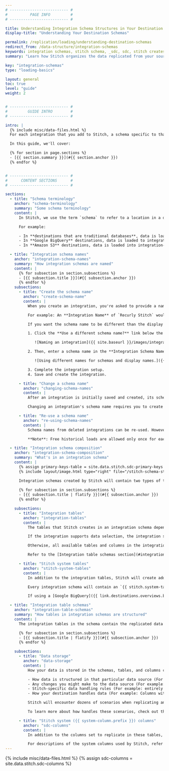 ```yaml
---
# -------------------------- #
#          PAGE INFO         #
# -------------------------- #

title: Understanding Integration Schema Structures in Your Destination
display-title: "Understanding Your Destination Schemas"

permalink: /replication/loading/understanding-destination-schemas
redirect_from: /data-structure/integration-schemas
keywords: integration schemas, stitch schema, _sdc, sdc, stitch creates schemas, data warehouse, dataset, datasets
summary: "Learn how Stitch organizes the data replicated from your sources in your destination."

key: "integration-schemas"
type: "loading-basics"

layout: general
toc: true
level: "guide"
weight: 2


# -------------------------- #
#         GUIDE INTRO        #
# -------------------------- #

intro: |
  {% include misc/data-files.html %}
  For each integration that you add to Stitch, a schema specific to that integration will be created in your destination. The integration's schema is where all the data Stitch replicates from the data source will be stored.

  In this guide, we'll cover:

  {% for section in page.sections %}
  - [{{ section.summary }}](#{{ section.anchor }})
  {% endfor %}


# -------------------------- #
#      CONTENT SECTIONS      #
# -------------------------- #

sections:
  - title: "Schema terminology"
    anchor: "schema-terminology"
    summary: "Some schema terminology"
    content: |
      In Stitch, we use the term `schema` to refer to a location in a destination where integration data is loaded. Depending on the destination you're using, this might mean different things.

      For example:

      - In **destinations that are traditional databases**, data is loaded to integration-specific **schemas**. 
      - In **Google BigQuery** destinations, data is loaded to integration-specific [**datasets**](https://cloud.google.com/bigquery/docs/datasets-intro){:target="new"}.
      - In **Amazon S3** destinations, data is loaded into integration-specific **folders**. The integration names and [S3 Object Keys]({{ link.destinations.setup.amazon-s3 | prepend: site.baseurl | append:"#define-s3-object-key" }}) determine the exact location in the S3 bucket.

  - title: "Integration schema names"
    anchor: "integration-schema-names"
    summary: "How integration schemas are named"
    content: |
      {% for subsection in section.subsections %}
      - [{{ subsection.title }}](#{{ subsection.anchor }})
      {% endfor %}
    subsections:
      - title: "Create the schema name"
        anchor: "create-schema-name"
        content: |
          When you create an integration, you're asked to provide a name for the integration. This name is used to create the integration's schema in your destination.

          For example: An **Integration Name** of `Recurly Stitch` would create a schema named `recurly_stitch` in the destination.

          If you want the schema name to be different than the display name when initially creating an integration:

          1. Click the **Use a different schema name?** link below the **Integration Name** field:

             ![Naming an integration]({{ site.baseurl }}/images/integrations/integration-name.png)

          2. Then, enter a schema name in the **Integration Schema Name** field that displays:

             ![Using different names for schemas and display names.]({{ site.baseurl }}/images/integrations/change-schema-name.png)

          3. Complete the integration setup.
          4. Save and create the integration.

      - title: "Change a schema name"
        anchor: "changing-schema-names"
        content: |
          After an integration is initially saved and created, its schema name can't be changed.

          Changing an integration's schema name requires you to create a new integration and re-replicate all historical data.

      - title: "Re-use a schema name"
        anchor: "re-using-schema-names"
        content: |
          Schema names from deleted integrations can be re-used. However, if a naming collision occurs (two schema names canonicalize to the same name) the destination [may reject the data](#rejected-records-log). This is because deleting an integration in Stitch won't delete that integration's schema or data from your destination.

          **Note**: Free historical loads are allowed only once for each integration namespace, or schema name. Refer to the [Billing FAQ]({{ link.billing.billing-faq | prepend: site.baseurl | append: "#historical-data-loads" }}) for more info and examples.

  - title: "Integration schema composition"
    anchor: "integration-schema-composition"
    summary: "What's in an integration schema"
    content: |
      {% assign primary-keys-table = site.data.stitch.sdc-primary-keys %}
      {% include layout/image.html type="right" file="/stitch-schema-structure.png" max-width="400" enlarge=true %}

      Integration schemas created by Stitch will contain two types of tables:
      
      {% for subsection in section.subsections %}
      - [{{ subsection.title | flatify }}](#{{ subsection.anchor }})
      {% endfor %}

    subsections:
      - title: "Integration tables"
        anchor: "integration-tables"
        content: |
          The tables that Stitch creates in an integration schema depends on whether the integration supports [data selection]({{ link.replication.syncing | prepend: site.baseurl | append: "#integrations-that-support-whitelisting" }}).

          If the integration supports data selection, the integration schema will contain only the tables (and columns, if column selection is supported) that you set to replicate.

          Otherwise, all available tables and columns in the integration will be replicated to your destination.

          Refer to the [Integration table schemas section](#integration-table-schemas) below more info on how individual integration tables are structured.

      - title: "Stitch system tables"
        anchor: "stitch-system-tables"
        content: |
          In addition to the integration tables, Stitch will create additional tables in the integration schema. These tables are prepended with `{{ system-column.prefix }}`.

          Every integration schema will contain an `{{ stitch.system-tables.sdc-rejected.name }}` table, which serves as the integration's log for data loading issues. Refer to the [{{ rejected-records.name }} guide]({{ link.destinations.storage.rejected-records | prepend: site.baseurl }}) for more info.

          If using a [Google BigQuery]({{ link.destinations.overviews.bigquery | prepend: site.baseurl }}) or [Microsoft Azure Synapse Analytics destination]({{ link.destinations.overviews.azure | prepend: site.baseurl }}), every integration schema will also contain a table named `{{ stitch.system-tables.sdc-primary-keys.name }}`. This table contains the Primary Keys for the tables in the integration schema. Refer to the [Primary Keys system table documentation]({{ link.destinations.storage.primary-key-system-table | prepend: site.baseurl }}) for more info.

  - title: "Integration table schemas"
    anchor: "integration-table-schemas"
    summary: "How tables in integration schemas are structured"
    content: |
      The integration tables in the schema contain the replicated data from tables set to replicate. **Note**: If you de-select a table from replication, doing so won't remove that table's data from your destination.

      {% for subsection in section.subsections %}
      - [{{ subsection.title | flatify }}](#{{ subsection.anchor }})
      {% endfor %}

    subsections:
      - title: "Data storage"
        anchor: "data-storage"
        content: |
          How your data is stored in the schemas, tables, and columns created by Stitch depends on a few things:

          - How data is structured in that particular data source (For example: Use of nested data structures),
          - Any changes you might make to the data source (For example: adding/removing a column),
          - Stitch-specific data handling rules (For example: entirely `NULL` columns), and
          - How your destination handles data (For example: Columns with mixed data types, nested data structures)

          Stitch will encounter dozens of scenarios when replicating and loading your data. Familiarizing yourself with these scenarios and the nuances of your destination will enable you to better understand your data's structure and efficiently troubleshoot if issues arise.

          To learn more about how handles these scenarios, check out the [Data Loading guide for your destination]({{ link.destinations.storage.loading-data | prepend: site.baseurl }}).

      - title: "Stitch system ({{ system-column.prefix }}) columns"
        anchor: "sdc-columns"
        content: |
          In addition to the columns set to replicate in these tables, there are also a few columns prepended with `{{ system-column.prefix }}`. Stitch uses these columns to replicate your data. **Don't remove these columns**, as doing so will cause replication issues in Stitch.

          For descriptions of the system columns used by Stitch, refer to the [System tables and columns guide]({{ link.destinations.storage.system-tables-and-columns | prepend: site.baseurl }}).
---
```

{% include misc/data-files.html %}
{% assign sdc-columns = site.data.stitch.sdc-columns %}